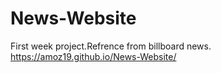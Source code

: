 # News-Website
First week project.Refrence from billboard news.
https://amoz19.github.io/News-Website/
